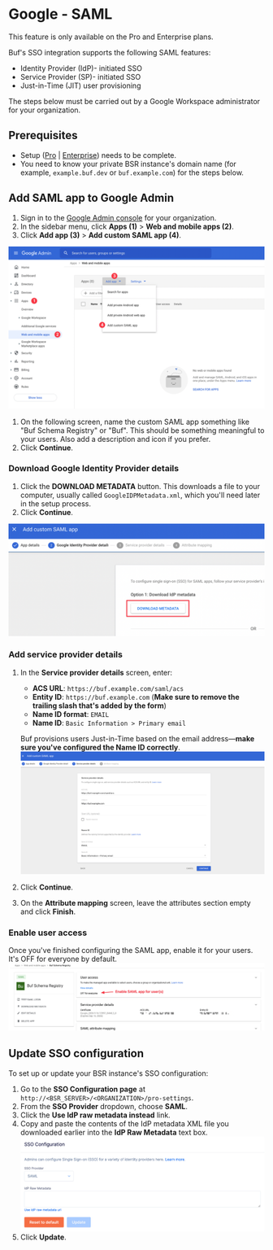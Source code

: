 # Google - SAML

This feature is only available on the Pro and Enterprise plans.

Buf's SSO integration supports the following SAML features:

- Identity Provider (IdP)- initiated SSO
- Service Provider (SP)- initiated SSO
- Just-in-Time (JIT) user provisioning

The steps below must be carried out by a Google Workspace administrator for your organization.

## Prerequisites

- Setup ([Pro](../../setup-pro/) | [Enterprise](../../setup-enterprise/)) needs to be complete.
- You need to know your private BSR instance's domain name (for example, `example.buf.dev` or `buf.example.com`) for the steps below.

## Add SAML app to Google Admin

1.  Sign in to the [Google Admin console](https://admin.google.com) for your organization.
2.  In the sidebar menu, click **Apps (1)** > **Web and mobile apps (2)**.
3.  Click **Add app (3)** > **Add custom SAML app (4)**.

![Google - Add SAML app in Admin panel](../../../../../images/bsr/sso/google-add-saml-app.png)

1.  On the following screen, name the custom SAML app something like "Buf Schema Registry" or "Buf". This should be something meaningful to your users. Also add a description and icon if you prefer.
2.  Click **Continue**.

### Download Google Identity Provider details

1.  Click the **DOWNLOAD METADATA** button. This downloads a file to your computer, usually called `GoogleIDPMetadata.xml`, which you'll need later in the setup process.
2.  Click **Continue**.

![Google - Download metadata](../../../../../images/bsr/sso/google-download-saml.png)

### Add service provider details

1.  In the **Service provider details** screen, enter:

    - **ACS URL**: `https://buf.example.com/saml/acs`
    - **Entity ID**: `https://buf.example.com` (**Make sure to remove the trailing slash that's added by the form**)
    - **Name ID format**: `EMAIL`
    - **Name ID**: `Basic Information > Primary email`

    Buf provisions users Just-in-Time based on the email address—**make sure you've configured the Name ID correctly**.![Google - Service Provider details](../../../../../images/bsr/sso/google-sp.png)

2.  Click **Continue**.
3.  On the **Attribute mapping** screen, leave the attributes section empty and click **Finish**.

### Enable user access

Once you've finished configuring the SAML app, enable it for your users. It's OFF for everyone by default.![Google - Enable SAML for users](../../../../../images/bsr/sso/google-saml-enable.png)

## Update SSO configuration

To set up or update your BSR instance's SSO configuration:

1.  Go to the **SSO Configuration page** at `http://<BSR_SERVER>/<ORGANIZATION>/pro-settings`.
2.  From the **SSO Provider** dropdown, choose **SAML**.
3.  Click the **Use IdP raw metadata instead** link.
4.  Copy and paste the contents of the IdP metadata XML file you downloaded earlier into the **IdP Raw Metadata** text box.![IdP metadata text entry box](../../../../../images/bsr/sso/google-saml-idp.png)
5.  Click **Update**.
